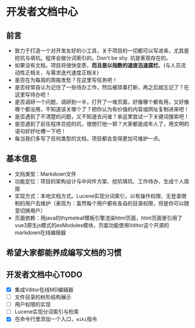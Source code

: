 # 开发者文档中心

## 前言

- 致力于打造一个对开发友好的小工具，关于项目的一切都可以写进来，尤其是挖坑与填坑。程序会做分词索引的。Don't be shy. 坑是客观存在的。
- 如果没有文档，项目将很快变质，**而且是以指数的速度迅速腐烂**。(与人员流动性正相关，与需求迭代速度正相关)
- 是否在为每周的周报发愁？在这里写任务吧！
- 是否经常自认为记住了一些待办工作，然后被琐事打断，再之后就忘记了？在这里写待办吧！
- 是否调研一个问题，调研到一半，打开了一堆页面，好像哪个都有用，又好像哪个都没用，不知道该关哪个了？把你认为有价值的内容或网址复制进来吧！
- 是否遇到了不清楚的问题，又不知道去问谁？来这里尝试一下关键词搜索吧！
- 是否遇到了前任程序员挖的坑，很想打他一顿？大家都是成年人了，用文明的语句好好吐槽一下吧！
- 每当我们多写了任何类型的文档，项目都会变得更加可维护一点。

## 基本信息

- 文档类型：Markdown文件
- 功能定位：项目的架构设计与中间件方案、挖坑填坑、工作待办、生成个人周报
- 实现方式：本地文档方式。Lucene实现分词索引，以有操作权限、无登录限制的用户去维护（表现为：虽然每个用户都有各自的目录权限，但是你可以随意切换用户）
- 页面依赖：用java的thymeleaf模板引擎渲染html页面，html页面里引用了vue3原生js模式的esModules模块，页面功能使用Vditor这个开源的markdown在线编辑器

## 希望大家都能养成编写文档的习惯

## 开发者文档中心TODO

- [X]  集成Vditor在线MD编辑器
- [ ]  文件目录的树形结构展示
- [ ]  用户权限的实现
- [ ]  Lucene实现分词索引与检索
- [X]  在命令行里添加一个入口，`wiki`指令
